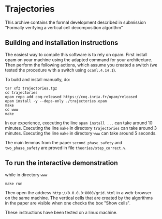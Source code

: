 # Trajectories

This archive contains the formal development described in submission
 "Formally verifying a vertical cell decomposition algorithm"

## Building and installation instructions

The easiest way to compile this software is to rely on opam.  First install
opam on your machine using the adapted command for your architecture.  Then
perform the following actions, which assume you created a switch (we tested
the procedure with a switch using `ocaml.4.14.1`).

To build and install manually, do:

```shell
tar xfz trajectories.tgz
cd trajectories
opam repo add coq-released https://coq.inria.fr/opam/released
opam install -y --deps-only ./trajectories.opam
make
cd www
make
```
In our experience, executing the line `opam install ...` can take around 10
minutes.  Executing the line `make` in directory `trajectories` can take around
3 minutes.
Executing the line `make` in directory `www` can take around 5 seconds.

The main lemmas from the paper `second_phase_safety` and `two_phase_safety`
are proved in file `theories/step_correct.v`.

## To run the interactive demonstration

while in directory `www`

```shell
make run
```
Then open the address `http://0.0.0.0:8000/grid.html` in a web-browser on the
same machine.  The vertical cells that are created by the algorithms in
the paper are visible when one checks the box "Show cells".


These instructions have been tested on a linux machine.
